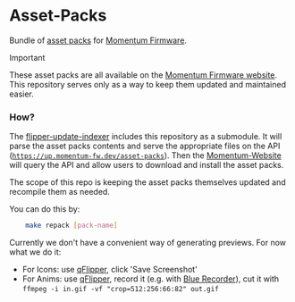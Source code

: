 # Asset-Packs
Bundle of [asset packs](https://github.com/Next-Flip/Momentum-Firmware/blob/dev/documentation/file_formats/AssetPacks.md) for [Momentum Firmware](https://github.com/Next-Flip/Momentum-Firmware).

> [!IMPORTANT]
> These asset packs are all available on the [Momentum Firmware website](https://momentum-fw.dev/asset-packs).
> This repository serves only as a way to keep them updated and maintained easier.

### How?
The [flipper-update-indexer](https://github.com/Next-Flip/flipper-update-indexer) includes this repository as a submodule. It will parse the asset packs contents and serve the appropriate files on the API ([`https://up.momentum-fw.dev/asset-packs`](https://up.momentum-fw.dev/asset-packs)). Then the [Momentum-Website](https://github.com/Next-Flip/Momentum-Website) will query the API and allow users to download and install the asset packs.

The scope of this repo is keeping the asset packs themselves updated and recompile them as needed.

You can do this by:
```bash
    make repack [pack-name]
```

Currently we don't have a convenient way of generating previews. For now what we do it:
- For Icons: use [qFlipper](https://flipperzero.one/update), click 'Save Screenshot'
- For Anims: use [qFlipper](https://flipperzero.one/update), record it (e.g. with [Blue Recorder](https://flathub.org/apps/sa.sy.bluerecorder)), cut it with `ffmpeg -i in.gif -vf "crop=512:256:66:82" out.gif`
